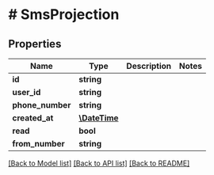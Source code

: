 # # SmsProjection

## Properties

Name | Type | Description | Notes
------------ | ------------- | ------------- | -------------
**id** | **string** |  |
**user_id** | **string** |  |
**phone_number** | **string** |  |
**created_at** | [**\DateTime**](\DateTime) |  |
**read** | **bool** |  |
**from_number** | **string** |  |

[[Back to Model list]](../../README#models) [[Back to API list]](../../README#endpoints) [[Back to README]](../../README)
